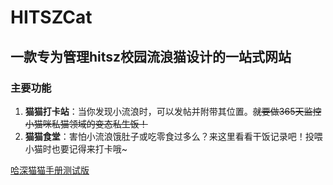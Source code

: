# HITSZCat
## 一款专为管理hitsz校园流浪猫设计的一站式网站
### 主要功能
1. **猫猫打卡站**：当你发现小流浪时，可以发帖并附带其位置。~~就要做365天监控小猫咪私猫领域的变态私生饭！~~
2. **猫猫食堂**：害怕小流浪饿肚子或吃零食过多么？来这里看看干饭记录吧！投喂小猫时也要记得来打卡哦~

[哈深猫猫手册测试版](http://124.71.212.214:8020/#/)
